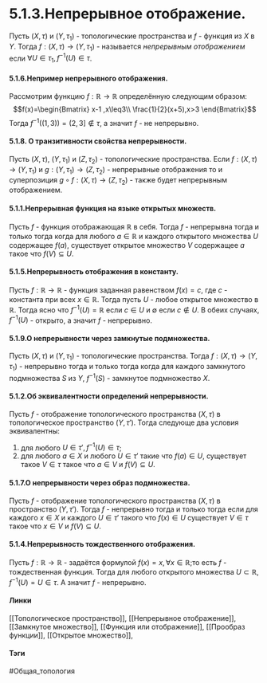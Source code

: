 # 5.1.3.Непрерывное отображение.
Пусть $(X,\tau)$ и $(Y,\tau_{1})$  - топологические пространства и $f$ - функция из $X$ в $Y$. Тогда $f:(X,\tau)\rightarrow(Y,\tau_{1})$ - называется *непрерывным отображением* если $\forall U\in\tau_{1},f^{-1}(U)\in\tau$.

#### 5.1.6.Непример непрерывного отображения.
Рассмотрим функцию $f:\mathbb{R}\rightarrow\mathbb{R}$ определённую следующим образом: 
$$f(x)=\begin{Bmatrix}
x-1 ,x\leq3\\
\frac{1}{2}(x+5),x>3
\end{Bmatrix}$$
Тогда $f^{-1}((1,3))=(2,3]\notin\tau$, а значит $f$ - не непрерывно. 

#### 5.1.8. О транзитивности свойства непрерывности.
Пусть $(X,\tau)$, $(Y,\tau_{1})$ и $(Z,\tau_{2})$ - топологические пространства. Если $f:(X,\tau)\rightarrow(Y,\tau_{1})$ и $g:(Y,\tau_{1})\rightarrow(Z,\tau_{2})$ - непрерывные отображения то и суперпозиция $g\circ f:(X,\tau)\rightarrow(Z,\tau_{2})$ - также будет непрерывным отображением. 

#### 5.1.1.Непрерывная функция на языке открытых множеств.
Пусть $f$ - функция отображающая $\mathbb{R}$ в себя. Тогда $f$ - непрерывна тогда и только тогда когда для любого $a\in\mathbb{R}$ и каждого открытого множества $U$ содержащее $f(a)$, существует открытое множество $V$ содержащее $a$ такое что $f(V)\subseteq U$.

#### 5.1.5.Непрерывность отображения в константу.
Пусть $f:\mathbb{R}\rightarrow\mathbb{R}$ - функция заданная равенством $f(x)=c$, где $c$ - константа при всех $x\in\mathbb{R}$. Тогда пусть $U$ - любое открытое множество в $\mathbb{R}$. Тогда ясно что $f^{-1}(U)=\mathbb{R}$ если $c\in U$ и $\emptyset$ если $c\notin U$. В обеих случаях, $f^{-1}(U)$ - открыто, а значит $f$ - непрерывно.

#### 5.1.9.О непрерывности через замкнутые подмножества.
Пусть $(X,\tau)$ и $(Y,\tau_{1})$ - топологические пространства. Тогда $f:(X,\tau)\rightarrow(Y,\tau_{1})$ - непрерывно тогда и только тогда когда для каждого замкнутого подмножества $S$ из $Y$, $f^{-1}(S)$ - замкнутое подмножество $X$.

#### 5.1.2.Об эквивалентности определений непрерывности.
Пусть $f$ - отображение топологического пространства $(X,\tau)$ в топологическое пространство $(Y,\tau')$. Тогда следующе два условия эквивалентны:
1. для любого $U\in\tau',f^{-1}(U)\in\tau$;
2. для любого $a\in X$ и любого $U\in\tau'$ такие что $f(a)\in U$, существует такое $V\in\tau$ такое что $a\in V$ и $f(V)\subseteq U$.

#### 5.1.7.О непрерывности через образ подмножества.
Пусть $f$ - отображение топологического пространства $(X,\tau)$ в пространство $(Y,\tau')$. Тогда $f$ - непрерывно тогда и только тогда если для каждого $x\in X$ и каждого $U\in\tau'$ такого что $f(x)\in U$ существует $V\in\tau$ такое что $x\in V$ и $f(V)\subseteq U$.

#### 5.1.4.Непрерывность тождественного отображения.
Пусть $f:\mathbb{R}\rightarrow\mathbb{R}$ - задаётся формулой $f(x)=x,\forall x\in\mathbb{R}$;то есть $f$ - тождественная функция. Тогда для любого открытого множества $U\subset\mathbb{R}$, $f^{-1}(U)=U\in\tau$. А значит $f$ - непрерывно.

#### Линки
[[Топологическое пространство]],
[[Непрерывное отображение]],
[[Замкнутое множество]],
[[Функция или отображение]],
[[Прообраз функции]],
[[Открытое множество]],

#### Тэги
#Общая_топология 